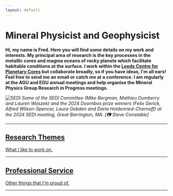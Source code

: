 ```yaml
---
layout: default
---
```


# Mineral Physicist and Geophysicist

**Hi, my name is Fred. Here you will find some details on my work and interests. My principal area of research is the key processes in the metallic cores and magma oceans of rocky planets which facilitate habitable conditions at the surface. I work within the  <a href="https://planetarycores.leeds.ac.uk/">  Leeds Centre for Planetary Cores</a> but collaborate broadly, so if you have ideas, I'm all ears! Feel free to send me an email or catch me at a conference. I am regularly at the AGU and EGU annual meetings and help organise the Mineral Physics Group Research in Progress meetings.**

![SEDI](https://fwilson93.github.io/Portfolio/assets/img/SEDI_Doornbos.JPG)
_Some of the SEDI Committee (Mike Bergman, Mathieu Dumberry and Lauren Waszek) and the 2024 Doornbos prize winners (Felix Gerick, Alfred Wilson-Spencer, Laura Gobden and Daria Holdenried-Chernoff) at the 2024 SEDI meeting, Great Barrington, MA. [📷 Steve Constable]_
* * *
## [Research Themes](./research-themes.html)
[What I like to work on.](./research-themes.html)
* * *
## [Professional Service](./professional-service.html)
[Other things that I'm proud of.](./professional-service.html)
* * *

